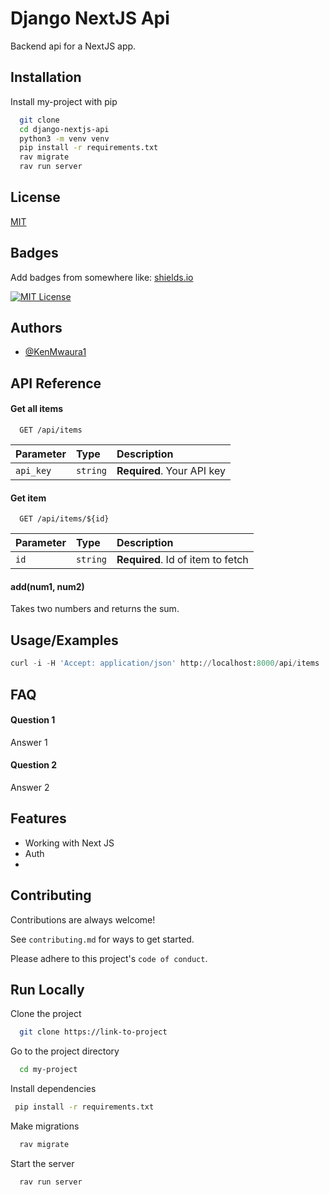 
# Django NextJS Api

Backend api for a NextJS app.


## Installation

Install my-project with pip

```bash
  git clone 
  cd django-nextjs-api
  python3 -m venv venv
  pip install -r requirements.txt
  rav migrate
  rav run server
```
    
## License

[MIT](https://choosealicense.com/licenses/mit/)


## Badges

Add badges from somewhere like: [shields.io](https://shields.io/)

[![MIT License](https://img.shields.io/badge/License-MIT-green.svg)](https://choosealicense.com/licenses/mit/)



## Authors

- [@KenMwaura1](https://www.github.com/KenMwaura1)


## API Reference

#### Get all items

```http
  GET /api/items
```

| Parameter | Type     | Description                |
| :-------- | :------- | :------------------------- |
| `api_key` | `string` | **Required**. Your API key |

#### Get item

```http
  GET /api/items/${id}
```

| Parameter | Type     | Description                       |
| :-------- | :------- | :-------------------------------- |
| `id`      | `string` | **Required**. Id of item to fetch |

#### add(num1, num2)

Takes two numbers and returns the sum.


## Usage/Examples

```python
curl -i -H 'Accept: application/json' http://localhost:8000/api/items

```


## FAQ

#### Question 1

Answer 1

#### Question 2

Answer 2


## Features

- Working with Next JS 
- Auth 
- 


## Contributing

Contributions are always welcome!

See `contributing.md` for ways to get started.

Please adhere to this project's `code of conduct`.


## Run Locally

Clone the project

```bash
  git clone https://link-to-project
```

Go to the project directory

```bash
  cd my-project
```

Install dependencies

```bash
 pip install -r requirements.txt
```

Make migrations

```bash
  rav migrate
```

Start the server

```bash
  rav run server
```

